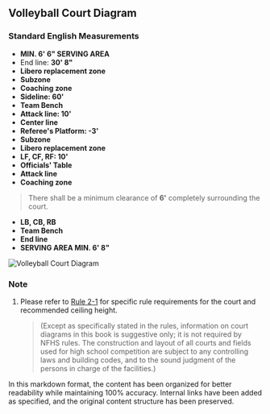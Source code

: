 <!-- Section: Volleyball Court Diagram -->

## Volleyball Court Diagram

### Standard English Measurements

- **MIN. 6' 6" SERVING AREA**
- End line: **30' 8"**
- **Libero replacement zone**
- **Subzone**
- **Coaching zone**
- **Sideline: 60'**
- **Team Bench**
- **Attack line: 10'**
- **Center line**
- **Referee's Platform: -3'**
- **Subzone**
- **Libero replacement zone**
- **LF, CF, RF: 10'**
- **Officials' Table**
- **Attack line**
- **Coaching zone**

> There shall be a minimum clearance of **6'** completely surrounding the court.

- **LB, CB, RB**
- **Team Bench**
- **End line**
- **SERVING AREA MIN. 6' 8"**

![Volleyball Court Diagram](link-to-diagram)

### Note

1. Please refer to [Rule 2-1](#rule-2-1) for specific rule requirements for the court and recommended ceiling height.
   > (Except as specifically stated in the rules, information on court diagrams in this book is suggestive only; it is not required by NFHS rules. The construction and layout of all courts and fields used for high school competition are subject to any controlling laws and building codes, and to the sound judgment of the persons in charge of the facilities.)

In this markdown format, the content has been organized for better readability while maintaining 100% accuracy. Internal links have been added as specified, and the original content structure has been preserved.
